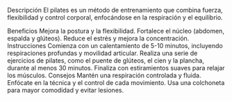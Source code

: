 Descripción
El pilates es un método de entrenamiento que combina fuerza, flexibilidad y control corporal, enfocándose en la respiración y el equilibrio.

Beneficios
Mejora la postura y la flexibilidad.
Fortalece el núcleo (abdomen, espalda y glúteos).
Reduce el estrés y mejora la concentración.
Instrucciones
Comienza con un calentamiento de 5-10 minutos, incluyendo respiraciones profundas y movilidad articular.
Realiza una serie de ejercicios de pilates, como el puente de glúteos, el cien y la plancha, durante al menos 30 minutos.
Finaliza con estiramientos suaves para relajar los músculos.
Consejos
Mantén una respiración controlada y fluida.
Enfócate en la técnica y el control de cada movimiento.
Usa una colchoneta para mayor comodidad y evitar lesiones.